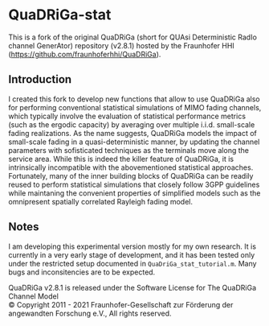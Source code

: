 # QuaDRiGa-stat

This is a fork of the original QuaDRiGa (short for QUAsi Deterministic RadIo channel GenerAtor) repository (v2.8.1) hosted by the Fraunhofer HHI (https://github.com/fraunhoferhhi/QuaDRiGa). 

## Introduction
I created this fork to develop new functions that allow to use QuaDRiGa also for performing conventional statistical simulations of MIMO fading channels, which typically involve the evaluation of 
statistical performance metrics (such as the ergodic capacity) by averaging over multiple i.i.d. small-scale fading realizations. As the name suggests, QuaDRiGa models the impact of small-scale 
fading in a quasi-deterministic manner, by updating the channel parameters with sofisticated techniques as the terminals move along the service area. While this is indeed the killer feature of 
QuaDRiGa, it is intrinsically incompatible with the abovementioned statistical approaches. Fortunately, many of the inner building blocks of QuaDRiGa can be readily reused to perform statistical simulations 
that closely follow 3GPP guidelines while maintaning the convenient properties of simplified models such as the omnipresent spatially correlated Rayleigh fading model.

## Notes
I am developing this experimental version mostly for my own research. It is currently in a very early stage of development, and it has been tested only under the restricted setup documented in `QuaDriGa_stat_tutorial.m`. 
Many bugs and inconsitencies are to be expected.

QuaDRiGa v2.8.1 is released under the
Software License for The QuaDRiGa Channel Model  
© Copyright 2011 - 2021 Fraunhofer-Gesellschaft zur Förderung der angewandten Forschung e.V., All rights reserved.

